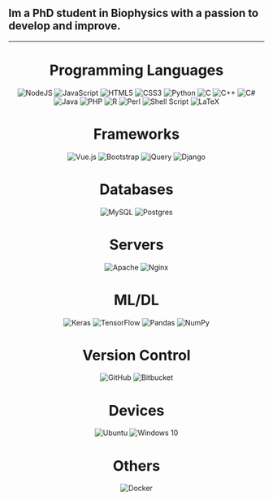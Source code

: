 ## Im a PhD student in Biophysics with a passion to develop and improve.

------

<div align="center">
    <h1>Programming Languages</h1>
    <a src="https://nodejs.org">
        <img alt="NodeJS" src="https://img.shields.io/badge/node.js%20-%2343853D.svg?&style=for-the-badge&logo=node.js&logoColor=white"/>
    </a>
    <a src="https://pt.wikipedia.org/wiki/JavaScript">
        <img alt="JavaScript" src="https://img.shields.io/badge/javascript%20-%23323330.svg?&style=for-the-badge&logo=javascript&logoColor=%23F7DF1E"/>
    </a>
    <a src="https://pt.wikipedia.org/wiki/HTML5">
        <img alt="HTML5" src="https://img.shields.io/badge/html5%20-%23E34F26.svg?&style=for-the-badge&logo=html5&logoColor=white"/>
    </a>
    <a src="https://pt.wikipedia.org/wiki/CSS3">
        <img alt="CSS3" src="https://img.shields.io/badge/css3%20-%231572B6.svg?&style=for-the-badge&logo=css3&logoColor=white"/>
    </a>
    <a src="https://www.python.org">
        <img alt="Python" src="https://img.shields.io/badge/python%20-%2314354C.svg?&style=for-the-badge&logo=python&logoColor=white"/>
    </a>
    <a src="https://pt.wikipedia.org/wiki/C_(linguagem_de_programação)">
        <img alt="C" src="https://img.shields.io/badge/c%20-%2300599C.svg?&style=for-the-badge&logo=c&logoColor=white"/>
    </a>
    <a src="https://www.cplusplus.com">
        <img alt="C++" src="https://img.shields.io/badge/c++%20-%2300599C.svg?&style=for-the-badge&logo=c%2B%2B&ogoColor=white"/>
    </a>
    <a src="https://docs.microsoft.com/pt-br/dotnet/csharp/">
        <img alt="C#" src="https://img.shields.io/badge/c%23%20-%23239120.svg?&style=for-the-badge&logo=c-sharp&logoColor=white"/>
    </a>
    <a src="https://www.java.com">
        <img alt="Java" src="https://img.shields.io/badge/java-%23ED8B00.svg?&style=for-the-badge&logo=java&logoColor=white"/>
    </a>
    <a src="https://www.php.net">
        <img alt="PHP" src="https://img.shields.io/badge/php-%23777BB4.svg?&style=for-the-badge&logo=php&logoColor=white"/>
    </a>
    <a src="https://www.r-project.org">
        <img alt="R" src="https://img.shields.io/badge/r-%23276DC3.svg?&style=for-the-badge&logo=r&logoColor=white"/>
    </a>
        <a src="https://www.perl.org">
        <img alt="Perl" src="https://img.shields.io/badge/perl-%2339457E.svg?&style=for-the-badge&logo=perl&logoColor=white"/>
    </a>
    <a src="https://pt.wikipedia.org/wiki/Shell_script">
        <img alt="Shell Script" src="https://img.shields.io/badge/shell_script%20-%23121011.svg?&style=for-the-badge&logo=gnu-bash&logoColor=white"/>
    </a>
    <a src="https://www.latex-project.org">
        <img alt="LaTeX" src="https://img.shields.io/badge/latex%20-%23008080.svg?&style=for-the-badge&logo=latex&logoColor=white"/>
    </a>
</div>

<div align="center">
    <h1>Frameworks</h1>
    <a src="https://vuejs.org">
        <img alt="Vue.js" src="https://img.shields.io/badge/vuejs%20-%2335495e.svg?&style=for-the-badge&logo=vue.js&logoColor=%234FC08D"/>
    </a>
    <a src="https://getbootstrap.com">
        <img alt="Bootstrap" src="https://img.shields.io/badge/bootstrap%20-%23563D7C.svg?&style=for-the-badge&logo=bootstrap&logoColor=white"/>
    </a>
    <a src="https://jquery.com">
        <img alt="jQuery" src="https://img.shields.io/badge/jquery%20-%230769AD.svg?&style=for-the-badge&logo=jquery&logoColor=white"/>
    </a>
    <a src="https://www.djangoproject.com">
        <img alt="Django" src="https://img.shields.io/badge/django%20-%23092E20.svg?&style=for-the-badge&logo=django&logoColor=white"/>
    </a>
</div>

<div align="center">
    <h1>Databases</h1>
    <a src="https://www.mysql.com">
        <img alt="MySQL" src="https://img.shields.io/badge/mysql-%2300f.svg?&style=for-the-badge&logo=mysql&logoColor=white"/>
    </a>
    <a src="https://www.postgresql.org">
        <img alt="Postgres" src ="https://img.shields.io/badge/postgres-%23316192.svg?&style=for-the-badge&logo=postgresql&logoColor=white"/>
    </a>
</div>

<div align="center">
    <h1>Servers</h1>
    <a src="https://www.apache.org">
        <img alt="Apache" src="https://img.shields.io/badge/apache%20-%23D42029.svg?&style=for-the-badge&logo=apache&logoColor=white"/>
    </a>
    <a src="https://www.nginx.com">
        <img alt="Nginx" src="https://img.shields.io/badge/nginx%20-%23009639.svg?&style=for-the-badge&logo=nginx&logoColor=white"/>
    </a>
</div>

<div align="center">
    <h1>ML/DL</h1>
    <a src="https://keras.io">
        <img alt="Keras" src="https://img.shields.io/badge/Keras%20-%23D00000.svg?&style=for-the-badge&logo=Keras&logoColor=white"/>
    </a>
    <a src="https://www.tensorflow.org/">
        <img alt="TensorFlow" src="https://img.shields.io/badge/TensorFlow%20-%23FF6F00.svg?&style=for-the-badge&logo=TensorFlow&logoColor=white" />
    </a>
    <a src="https://pandas.pydata.org">
        <img alt="Pandas" src="https://img.shields.io/badge/pandas%20-%23150458.svg?&style=for-the-badge&logo=pandas&logoColor=white" />
    </a>
    <a src="https://numpy.org">
        <img alt="NumPy" src="https://img.shields.io/badge/numpy%20-%23013243.svg?&style=for-the-badge&logo=numpy&logoColor=white" />
    </a>
</div>

<div align="center">
    <h1>Version Control</h1>
    <a src="https://github.com">
        <img alt="GitHub" src="https://img.shields.io/badge/github%20-%23121011.svg?&style=for-the-badge&logo=github&logoColor=white"/>
    </a>
    <a src="https://bitbucket.org">
        <img alt="Bitbucket" src="https://img.shields.io/badge/bitbucket%20-%230047B3.svg?&style=for-the-badge&logo=bitbucket&logoColor=white"/>
    </a>
</div>

<div align="center">
    <h1>Devices</h1>
    <a src="https://ubuntu.com">
        <img alt="Ubuntu" src="https://img.shields.io/badge/Ubuntu-E95420?style=for-the-badge&logo=ubuntu&logoColor=white" />
    </a>
    <a src="https://www.microsoft.com/pt-br/windows/">
        <img alt="Windows 10" src="https://img.shields.io/badge/Windows-0078D6?style=for-the-badge&logo=windows&logoColor=white" />
    </a>
</div>

<div align="center">
    <h1>Others</h1>
    <a src="https://www.docker.com">
        <img alt="Docker" src="https://img.shields.io/badge/docker%20-%230db7ed.svg?&style=for-the-badge&logo=docker&logoColor=white"/>
    </a>
</div>
